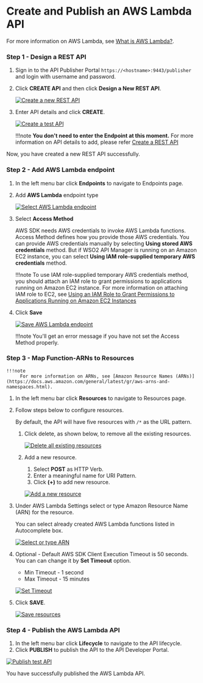 # Create and Publish an AWS Lambda API

For more information on AWS Lambda, see [What is AWS Lambda?](https://docs.aws.amazon.com/lambda/latest/dg/welcome.html).

### Step 1 - Design a REST API

1. Sign in to the API Publisher Portal `https://<hostname>:9443/publisher` and login with username and password.

2. Click **CREATE API** and then click **Design a New REST API**.

    [![Create a new REST API]({{base_path}}/assets/img/Learn/create-api-design-rest-api-link.png)]({{base_path}}/assets/img/Learn/create-a-rest-api.jpg)

3. Enter API details and click **CREATE**.  

    [![Create a test API]({{base_path}}/assets/img/Learn/create-test-api.png)]({{base_path}}/assets/img/Learn/create-test-api.png)

    !!!note
         **You don't need to enter the Endpoint at this moment.**
         For more information on API details to add, please refer [Create a REST API]({{base_path}}/Learn/DesignAPI/CreateAPI/create-a-rest-api)


Now, you have created a new REST API successfully. 

### Step 2 - Add AWS Lambda endpoint

1. In the left menu bar click **Endpoints** to navigate to Endpoints page.
2. Add **AWS Lambda** endpoint type

    [![Select AWS Lambda endpoint]({{base_path}}/assets/img/Learn/Tutorials/endpoint-select-awslambda-endpoint.png)]({{base_path}}/assets/img/Learn/Tutorials/endpoint-select-awslambda-endpoint.png)

3. Select **Access Method**

    AWS SDK needs AWS credentials to invoke AWS Lambda functions. Access Method defines how you provide those AWS credentials. You can provide AWS credentials manually by selecting **Using stored AWS credentials** method. But if WSO2 API Manager is running on an Amazon EC2 instance, you can select **Using IAM role-supplied temporary AWS credentials** method.

    !!!note
         To use IAM role-supplied temporary AWS credentials method, you should attach an IAM role to grant permissions to applications running on Amazon EC2 instance.
         For more information on attaching IAM role to EC2, see [Using an IAM Role to Grant Permissions to Applications Running on Amazon EC2 Instances](https://docs.aws.amazon.com/IAM/latest/UserGuide/id_roles_use_switch-role-ec2.html)

4. Click **Save**

    [![Save AWS Lambda endpoint]({{base_path}}/assets/img/Learn/Tutorials/endpoint-awslambda-save.png)]({{base_path}}/assets/img/Learn/Tutorials/endpoint-awslambda-save.png)

    !!!note
         You'll get an error message if you have not set the Access Method properly.

### Step 3 - Map Function-ARNs to Resources

    !!!note
         For more information on ARNs, see [Amazon Resource Names (ARNs)](https://docs.aws.amazon.com/general/latest/gr/aws-arns-and-namespaces.html).

1. In the left menu bar click **Resources** to navigate to Resources page.
2. Follow steps below to configure resources.

    By default, the API will have five resources with `/*` as the URL pattern.

    1. Click delete, as shown below, to remove all the existing resources.

          [![Delete all existing resources]({{base_path}}/assets/img/Learn/delete-all-existing-resources.jpg)]({{base_path}}/assets/img/Learn/delete-all-existing-resources.jpg)

    2. Add a new resource.
          1. Select **POST** as HTTP Verb.
          2. Enter a meaningful name for URI Pattern.
          3. Click **(+)** to add new resource.

          [![Add a new resource]({{base_path}}/assets/img/Learn/Tutorials/resource-add-post-test.png)]({{base_path}}/assets/img/Learn/Tutorials/resource-add-post-test.png)

3. Under AWS Lambda Settings select or type Amazon Resource Name (ARN) for the resource.

    You can select already created AWS Lambda functions listed in Autocomplete box.

    [![Select or type ARN]({{base_path}}/assets/img/Learn/Tutorials/resource-add-amazon-resource-name.png)]({{base_path}}/assets/img/Learn/Tutorials/resource-add-amazon-resource-name.png)

4. Optional - Default AWS SDK Client Execution Timeout is 50 seconds. You can can change it by **Set Timeout** option. 

    - Min Timeout - 1 second
    - Max Timeout - 15 minutes

    [![Set Timeout]({{base_path}}/assets/img/Learn/Tutorials/resource-set-amazon-resource-timeout.png)]({{base_path}}/assets/img/Learn/Tutorials/resource-set-amazon-resource-timeout.png)

5. Click **SAVE**.

    [![Save resources]({{base_path}}/assets/img/Learn/Tutorials/resource-save.png)]({{base_path}}/assets/img/Learn/Tutorials/resource-save.png)

### Step 4 - Publish the AWS Lambda API

1. In the left menu bar click **Lifecycle** to navigate to the API lifecycle.
2. Click **PUBLISH** to publish the API to the API Developer Portal.

[![Publish test API]({{base_path}}/assets/img/Learn/Tutorials/lifecycle-publish-test-api.png)]({{base_path}}/assets/img/Learn/Tutorials/lifecycle-publish-test-api.png)

You have successfully published the AWS Lambda API.